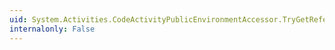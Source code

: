 ```yaml
---
uid: System.Activities.CodeActivityPublicEnvironmentAccessor.TryGetReferenceToPublicLocation(System.Activities.LocationReference,System.Activities.LocationReference@)
internalonly: False
---
```

